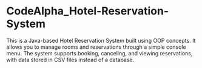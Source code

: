 # CodeAlpha_Hotel-Reservation-System
This is a Java-based Hotel Reservation System built using OOP concepts. It allows you to manage rooms and reservations through a simple console menu. The system supports booking, canceling, and viewing reservations, with data stored in CSV files instead of a database.

